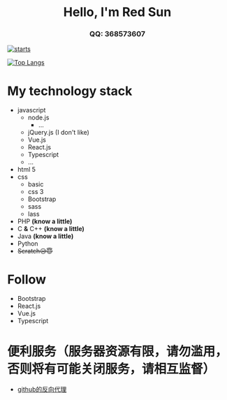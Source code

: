 <h1 align="center">Hello, I'm Red Sun</h1>
<h3 align="center">QQ: 368573607</h3>

[![starts](https://github-readme-stats.vercel.app/api?username=368573607&show_icons=true&show_icons=true&theme=cobalt)](https://368573607.github.io)

[![Top Langs](https://github-readme-stats.vercel.app/api/top-langs/?username=368573607&hide=html&layout=compact&theme=cobalt)](#)

# My technology stack

* javascript
    * node.js
        * ...
    * jQuery.js (I don't like)
    * Vue.js
    * React.js
    * Typescript
    * ...
* html 5
* css
    * basic
    * css 3
    * Bootstrap
    * sass
    * lass
* PHP **(know a little)**
* C **&** C++ **(know a little)**
* Java **(know a little)**
* Python
* ~~Scratch😥😇~~

# Follow

* Bootstrap
* React.js
* Vue.js
* Typescript

# 便利服务（服务器资源有限，请勿滥用，否则将有可能关闭服务，请相互监督）

* [github的反向代理](http://47.108.77.223/llk/scratch-gui)
